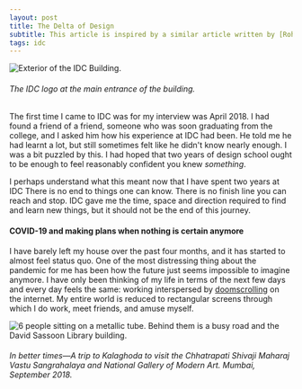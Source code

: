 ```yaml
---
layout: post
title: The Delta of Design
subtitle: This article is inspired by a similar article written by [Rohit Gupta](http://rohitg.in/2018/07/04/deltadesign/), a senior at IDC. It contains some thoughts after finishing two years of studying design at at IDC School of Design, IIT Bombay.
tags: idc
---
```


![Exterior of the IDC Building.](https://gyanl.com/assets/idc-exterior.jpg)

###### The IDC logo at the main entrance of the building.

The first time I came to IDC was for my interview was April 2018. I had found a friend of a friend, someone who was soon graduating from the college, and I asked him how his experience at IDC had been. He told me he had learnt a lot, but still sometimes felt like he didn't know nearly enough. I was a bit puzzled by this. I had hoped that two years of design school ought to be enough to feel reasonably confident you knew _something_.

I perhaps understand what this meant now that I have spent two years at IDC There is no end to things one can know. There is no finish line you can reach and stop. IDC gave me the time, space and direction required to find and learn new things, but it should not be the end of this journey.

#### COVID-19 and making plans when nothing is certain anymore

I have barely left my house over the past four months, and it has started to almost feel status quo. One of the most distressing thing about the pandemic for me has been how the future just seems impossible to imagine anymore. I have only been thinking of my life in terms of the next few days and every day feels the same: working interspersed by [doomscrolling](https://www.merriam-webster.com/words-at-play/doomsurfing-doomscrolling-words-were-watching) on the internet. My entire world is reduced to rectangular screens through which I do work, meet friends, and amuse myself.

![6 people sitting on a metallic tube. Behind them is a busy road and the David Sassoon Library building.](https://gyanl.com/assets/idc-kalaghoda.jpg)

###### In better times—A trip to Kalaghoda to visit the Chhatrapati Shivaji Maharaj Vastu Sangrahalaya and National Gallery of Modern Art. Mumbai, September 2018.
